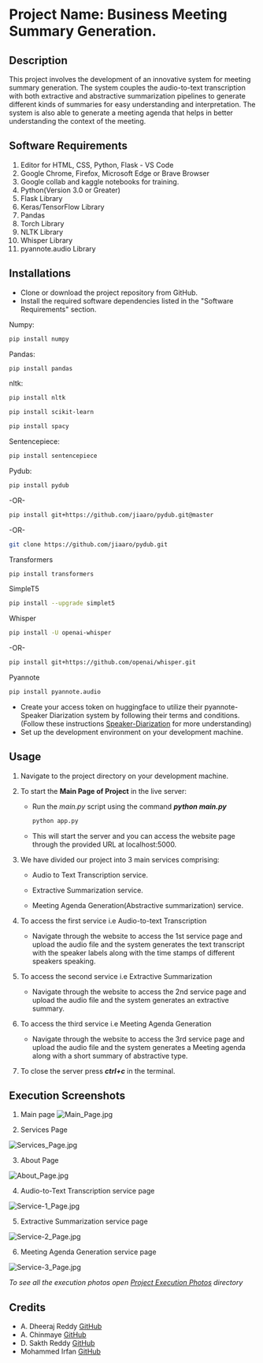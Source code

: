 
# Project Name: Business Meeting Summary Generation.


## Description

This project involves the development of an innovative system for meeting summary generation. The system couples the audio-to-text transcription with both extractive and abstractive summarization pipelines to generate different kinds of summaries for easy understanding and interpretation. The system is also able to generate a meeting agenda that helps in better understanding the context of the meeting.
## Software Requirements

1. Editor for HTML, CSS, Python, Flask - VS Code
2. Google Chrome, Firefox, Microsoft Edge or Brave Browser
3. Google collab and kaggle notebooks for training.
4. Python(Version 3.0 or Greater)
5. Flask Library
6. Keras/TensorFlow Library
7. Pandas
8. Torch Library
9. NLTK Library
10. Whisper Library
11. pyannote.audio Library
## Installations

* Clone or download the project repository from GitHub.
* Install the required software dependencies listed in the "Software Requirements" section.

Numpy:
```bash
pip install numpy
```
Pandas:
```bash
pip install pandas
```
nltk:
```bash
pip install nltk
```
```bash
pip install scikit-learn
```
```bash
pip install spacy
```
Sentencepiece:
```bash
pip install sentencepiece
```
Pydub:
```bash
pip install pydub
```
-OR-
```bash
pip install git+https://github.com/jiaaro/pydub.git@master
```
-OR-
```bash
git clone https://github.com/jiaaro/pydub.git
```
Transformers
```bash
pip install transformers
```
SimpleT5
```bash
pip install --upgrade simplet5
```
Whisper
```bash
pip install -U openai-whisper
```
-OR-

```bash
pip install git+https://github.com/openai/whisper.git
```
Pyannote
```bash
pip install pyannote.audio
```

* Create your access token on huggingface to utilize their pyannote-Speaker Diarization system by following their terms and conditions. (Follow these instructions [Speaker-Diarization](https://huggingface.co/pyannote/speaker-diarization-3.1) for more understanding)
* Set up the development environment on your development machine.
## Usage

1. Navigate to the project directory on your development machine.
2. To start the **Main Page of Project** in the live server:

    * Run the *main.py* script using the command ***python main.py***
      ```bash
      python app.py
      ```
    * This will start the server and you can access the website page through the provided URL at localhost:5000.
3. We have divided our project into 3 main services comprising:
   
    * Audio to Text Transcription service.

    * Extractive Summarization service.

    * Meeting Agenda Generation(Abstractive summarization) service.
4. To access the first service i.e Audio-to-text Transcription

    * Navigate through the website to access the 1st service page and upload the audio file and the system generates the text transcript with the speaker labels along with the time stamps of different speakers speaking.

5. To access the second service i.e Extractive Summarization

    * Navigate through the website to access the 2nd service page and upload the audio file and the system generates an extractive summary.

6. To access the third service i.e Meeting Agenda Generation

    * Navigate through the website to access the 3rd service page and upload the audio file and the system generates a Meeting agenda along with a short summary of abstractive type.

7. To close the server press ***ctrl+c*** in the terminal.

## Execution Screenshots
1. Main page
![Main_Page.jpg](https://github.com/dheeraj2804/Business-Meeting-Summary-Generation/blob/master/Project%20Execution%20Screenshots/UI1.png)

2. Services Page

![Services_Page.jpg](https://github.com/dheeraj2804/Business-Meeting-Summary-Generation/blob/master/Project%20Execution%20Screenshots/UI2.png)

3. About Page

![About_Page.jpg](https://github.com/dheeraj2804/Business-Meeting-Summary-Generation/blob/master/Project%20Execution%20Screenshots/UI3.png)


4. Audio-to-Text Transcription service page

![Service-1_Page.jpg](https://github.com/dheeraj2804/Business-Meeting-Summary-Generation/blob/master/Project%20Execution%20Screenshots/service1-pic.png)

5. Extractive Summarization service page

![Service-2_Page.jpg](https://github.com/dheeraj2804/Business-Meeting-Summary-Generation/blob/master/Project%20Execution%20Screenshots/service2-pic.png)

6. Meeting Agenda Generation service page

![Service-3_Page.jpg](https://github.com/dheeraj2804/Business-Meeting-Summary-Generation/blob/master/Project%20Execution%20Screenshots/service3-pic.png)



*To see all the execution photos open [Project Execution Photos](https://github.com/dheeraj2804/Business-Meeting-Summary-Generation/tree/master/Project%20Execution%20Screenshots) directory*

## Credits

* A. Dheeraj Reddy [GitHub](https://github.com/dheeraj2804)
* A. Chinmaye [GitHub](https://github.com/Chinmaye09)
* D. Sakth Reddy [GitHub](https://github.com/saketh-dr)
* Mohammed Irfan [GitHub](https://github.com/irfanmd17)

